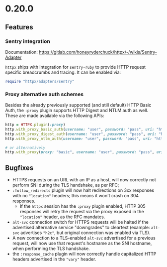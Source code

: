 # 0.20.0

## Features

### Sentry integration

Documentation: https://gitlab.com/honeyryderchuck/httpx/-/wikis/Sentry-Adapter

`httpx` ships with integration for `sentry-ruby` to provide HTTP request specific breadcrumbs and tracing. It can be enabled via:

```ruby
require "httpx/adapters/sentry"
```

### Proxy alternative auth schemes

Besides the already previously supported (and still default) HTTP Basic Auth, the `:proxy` plugin supports HTTP Digest and NTLM auth as well. These are made available via the following APIs:

```ruby
http = HTTPX.plugin(:proxy)
http.with_proxy_basic_auth(username: "user", password: "pass", uri: "http://proxy-uri:8126")
http.with_proxy_digest_auth(username: "user", password: "pass", uri: "http://proxy-uri:8126")
http.with_proxy_ntlm_auth(username: "user", password: "pass", uri: "http://proxy-uri:8126")

# or alternatively
http.with_proxy(proxy: "basic", username: "user", password: "pass", uri: "http://proxy-uri:8126")
```

## Bugfixes

* HTTPS requests on an URL with an IP as a host, will now correctly not perform SNI during the TLS handshake, as per RFC;
* `:follow_redirects` plugin will now halt redirections on 3xx responses with no `"location"` headers; this means it won't crash on 304 responses.
    * If the `httpx` session has the `:proxy` plugin enabled, HTTP 305 responses will retry the request via the proxy exposed in the `"location"` header, as the RFC mandates.
* `alt-svc` connection switch for HTTPS requests will be halted if the advertised alternative service "downgrades" to cleartext (example: `alt-svc` advertises `"h2c"`, but original connection was enabled via TLS).
* A new connection to a TLS-enabled `alt-svc` advertised for a previous request, will now use that request's hostname as the SNI hostname, when performing the TLS handshake.
* the `:response_cache` plugin will now correctly handle capitalized HTTP headers advertised in the `"vary"` header.